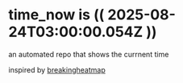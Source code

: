 # time_now is (( 2025-08-24T03:00:00.054Z ))

an automated repo that shows the currnent time

inspired by [breakingheatmap](https://github.com/breakingheatmap/breakingheatmap)